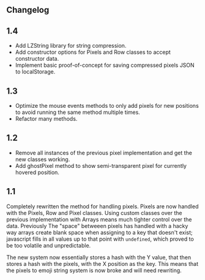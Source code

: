 ## Changelog

 1.4
-----
 * Add LZString library for string compression.
 * Add constructor options for Pixels and Row classes to accept constructor data.
 * Implement basic proof-of-concept for saving compressed pixels JSON to localStorage.

 1.3
-----
 * Optimize the mouse events methods to only add pixels for new positions to avoid running
   the same method multiple times.
 * Refactor many methods.

 1.2
-----
 * Remove all instances of the previous pixel implementation and get the new classes working.
 * Add ghostPixel method to show semi-transparent pixel for currently hovered position.

 1.1
-----
Completely rewritten the method for handling pixels. Pixels are now handled with the Pixels, Row and Pixel classes.
Using custom classes over the previous implementation with Arrays means much tighter control over the data. Previously
The "space" betweeen pixels has handled with a hacky way arrays create blank space when assigning to a key that doesn't exist;
javascript fills in all values up to that point with `undefined`, which proved to be too volatile and unpredictable.

The new system now essentially stores a hash with the Y value, that then stores a hash with the pixels, with the X position as the key.
This means that the pixels to emoji string system is now broke and will need rewriting.
